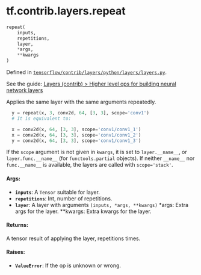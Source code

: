 <div itemscope itemtype="http://developers.google.com/ReferenceObject">
<meta itemprop="name" content="tf.contrib.layers.repeat" />
</div>

# tf.contrib.layers.repeat

``` python
repeat(
    inputs,
    repetitions,
    layer,
    *args,
    **kwargs
)
```



Defined in [`tensorflow/contrib/layers/python/layers/layers.py`](https://www.tensorflow.org/code/tensorflow/contrib/layers/python/layers/layers.py).

See the guide: [Layers (contrib) > Higher level ops for building neural network layers](../../../../../api_guides/python/contrib.layers.md#Higher_level_ops_for_building_neural_network_layers)

Applies the same layer with the same arguments repeatedly.

```python
  y = repeat(x, 3, conv2d, 64, [3, 3], scope='conv1')
  # It is equivalent to:

  x = conv2d(x, 64, [3, 3], scope='conv1/conv1_1')
  x = conv2d(x, 64, [3, 3], scope='conv1/conv1_2')
  y = conv2d(x, 64, [3, 3], scope='conv1/conv1_3')
```

If the `scope` argument is not given in `kwargs`, it is set to
`layer.__name__`, or `layer.func.__name__` (for `functools.partial`
objects). If neither `__name__` nor `func.__name__` is available, the
layers are called with `scope='stack'`.

#### Args:

* <b>`inputs`</b>: A `Tensor` suitable for layer.
* <b>`repetitions`</b>: Int, number of repetitions.
* <b>`layer`</b>: A layer with arguments `(inputs, *args, **kwargs)`
  *args: Extra args for the layer.
  **kwargs: Extra kwargs for the layer.


#### Returns:

  A tensor result of applying the layer, repetitions times.

#### Raises:

* <b>`ValueError`</b>: If the op is unknown or wrong.